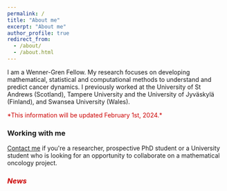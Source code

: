 ```yaml
---
permalink: /
title: "About me"
excerpt: "About me"
author_profile: true
redirect_from: 
  - /about/
  - /about.html
---
```



I am a Wenner-Gren Fellow. 
My research focuses on developing mathematical, statistical and computational methods to understand and predict cancer dynamics. 
I previously worked at the University of St Andrews (Scotland), Tampere University and the University of Jyväskylä (Finland), and Swansea University (Wales). 

<p>
<span style="color: #cc0000;">*This information will be updated February 1st, 2024.*</span>
</p>

### Working with me

<a href="https://sarahamis.github.io/contact/">Contact me</a>  if you're a researcher, prospective PhD student or a University student who is looking for an opportunity to collaborate on a mathematical oncology project. 

### <span style="color: #cc0000;">*News*</span>








 
